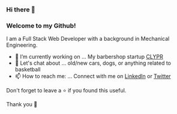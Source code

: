 ### Hi there 👋

### Welcome to my Github!

I am a Full Stack Web Developer with a background in Mechanical Engineering. 

- 💈 I’m currently working on ... My barbershop startup [CLYPR](https://www.clypr.co)
- 💬 Let's chat about ... old/new cars, dogs, or anything related to basketball
- 📫 How to reach me: ... Connect with me on [LinkedIn](www.linkedin.com/in/carlosbanks) or [Twitter](www.twitter.com/carlosbanko)

Don't forget to leave a ⭐ if you found this useful.

Thank you 🤝
